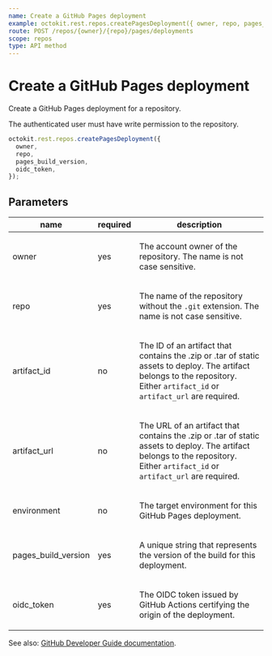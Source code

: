 ```yaml
---
name: Create a GitHub Pages deployment
example: octokit.rest.repos.createPagesDeployment({ owner, repo, pages_build_version, oidc_token })
route: POST /repos/{owner}/{repo}/pages/deployments
scope: repos
type: API method
---
```


# Create a GitHub Pages deployment

Create a GitHub Pages deployment for a repository.

The authenticated user must have write permission to the repository.

```js
octokit.rest.repos.createPagesDeployment({
  owner,
  repo,
  pages_build_version,
  oidc_token,
});
```

## Parameters

<table>
  <thead>
    <tr>
      <th>name</th>
      <th>required</th>
      <th>description</th>
    </tr>
  </thead>
  <tbody>
    <tr><td>owner</td><td>yes</td><td>

The account owner of the repository. The name is not case sensitive.

</td></tr>
<tr><td>repo</td><td>yes</td><td>

The name of the repository without the `.git` extension. The name is not case sensitive.

</td></tr>
<tr><td>artifact_id</td><td>no</td><td>

The ID of an artifact that contains the .zip or .tar of static assets to deploy. The artifact belongs to the repository. Either `artifact_id` or `artifact_url` are required.

</td></tr>
<tr><td>artifact_url</td><td>no</td><td>

The URL of an artifact that contains the .zip or .tar of static assets to deploy. The artifact belongs to the repository. Either `artifact_id` or `artifact_url` are required.

</td></tr>
<tr><td>environment</td><td>no</td><td>

The target environment for this GitHub Pages deployment.

</td></tr>
<tr><td>pages_build_version</td><td>yes</td><td>

A unique string that represents the version of the build for this deployment.

</td></tr>
<tr><td>oidc_token</td><td>yes</td><td>

The OIDC token issued by GitHub Actions certifying the origin of the deployment.

</td></tr>
  </tbody>
</table>

See also: [GitHub Developer Guide documentation](https://docs.github.com/rest/pages/pages#create-a-github-pages-deployment).
